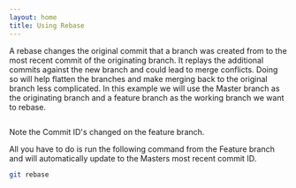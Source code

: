 ```yaml
---
layout: home
title: Using Rebase
---
```


A rebase changes the original commit that a branch was created from to the most recent commit of the originating branch.  It replays the additional commits against the new branch and could lead to merge conflicts. Doing so will help flatten the branches and make merging back to the original branch less complicated. In this example we will use the Master branch as the originating branch and a feature branch as the working branch we want to rebase.

<img src="../../.gitbook/assets/file.excalidraw (7).svg" alt="" class="gitbook-drawing">

Note the Commit ID's changed on the feature branch.

All you have to do is run the following command from the Feature branch and will automatically update to the Masters most recent commit ID.

```bash
git rebase
```

